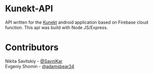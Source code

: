 # Kunekt-API 

API written for the [Kunekt](https://github.com/adamsbear34/Kunect) android application based on Firebase cloud function. This api was build with Node JS/Express. 


# Contributors
Nikita Savitskiy - [@SavniKar](https://github.com/SavniKar) <br/>
Evgeniy Shomin - [@adamsbear34](https://github.com/adamsbear34)
